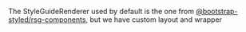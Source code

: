 The StyleGuideRenderer used by default is the one from [@bootstrap-styled/rsg-components](https://bootstrap-styled.github.io/rsg-components/#styleguiderenderer-1), but we have custom layout and wrapper
